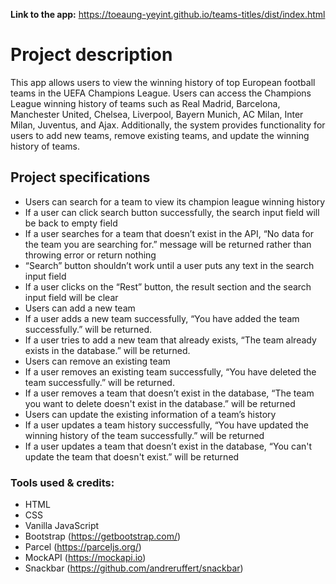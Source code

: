 **Link to the app:** https://toeaung-yeyint.github.io/teams-titles/dist/index.html
<br/>

# Project description

This app allows users to view the winning history of top European football teams in the UEFA Champions League. Users can access the Champions League winning history of teams such as Real Madrid, Barcelona, Manchester United, Chelsea, Liverpool, Bayern Munich, AC Milan, Inter Milan, Juventus, and Ajax. Additionally, the system provides functionality for users to add new teams, remove existing teams, and update the winning history of teams.

## Project specifications

- Users can search for a team to view its champion league winning history
- If a user can click search button successfully, the search input field will be back to empty field
- If a user searches for a team that doesn’t exist in the API, “No data for the team you are searching for.” message will be returned rather than throwing error or return nothing
- “Search” button shouldn’t work until a user puts any text in the search input field
- If a user clicks on the “Rest” button, the result section and the search input field will be clear
- Users can add a new team
- If a user adds a new team successfully, “You have added the team successfully.” will be returned.
- If a user tries to add a new team that already exists, “The team already exists in the database.” will be returned.
- Users can remove an existing team
- If a user removes an existing team successfully, “You have deleted the team successfully.” will be returned.
- If a user removes a team that doesn’t exist in the database, “The team you want to delete doesn't exist in the database.” will be returned
- Users can update the existing information of a team’s history
- If a user updates a team history successfully, “You have updated the winning history of the team successfully.” will be returned
- If a user updates a team that doesn’t exist in the database, “You can't update the team that doesn't exist.” will be returned

### Tools used & credits:

- HTML
- CSS
- Vanilla JavaScript
- Bootstrap (https://getbootstrap.com/)
- Parcel (https://parceljs.org/)
- MockAPI (https://mockapi.io)
- Snackbar (https://github.com/andreruffert/snackbar)
